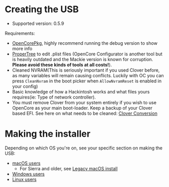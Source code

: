 # Creating the USB

* Supported version: 0.5.9

Requirements:

* [OpenCorePkg](https://github.com/acidanthera/OpenCorePkg/releases), highly recommend running the debug version to show more info
* [ProperTree](https://github.com/corpnewt/ProperTree) to edit .plist files (OpenCore Configurator is another tool but is heavily outdated and the Mackie version is known for corruption. **Please avoid these kinds of tools at all costs!**).
* Cleaned NVRAM(This is seriously important if you used Clover before, as many variables will remain causing conflicts. Luckily with OC you can press `CleanNvram` in the boot picker when `AllowNvramReset` is enabled in your config)
* Basic knowledge of how a Hackintosh works and what files yours requires(ie: Type of network controller).
* You must remove Clover from your system entirely if you wish to use OpenCore as your main boot-loader. Keep a backup of your Clover based EFI. See here on what needs to be cleaned: [Clover Conversion](https://github.com/dortania/OpenCore-Install-Guide/tree/master/clover-conversion)

# Making the installer

Depending on which OS you're on, see your specific section on making the USB:

* [macOS users](../installer-guide/mac-install.md)
  * For Sierra and older, see [Legacy macOS install](https://github.com/dortania/OpenCore-Install-Guide/blob/master/installer-guide/legacy-mac-install.md)
* [Windows users](../installer-guide/winblows-install.md)
* [Linux users](../installer-guide/linux-install.md)
